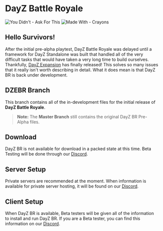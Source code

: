 # DayZ Battle Royale
![You Didn't - Ask For This](https://forthebadge.com/images/badges/you-didnt-ask-for-this.svg)
![Made With - Crayons](https://forthebadge.com/images/badges/made-with-crayons.svg)

## Hello Survivors! 

After the initial pre-alpha playtest, DayZ Battle Royale was delayed until a framework for DayZ Standalone was built that handled all of the very difficult tasks that would have taken a very long time to build ourselves.  Thankfully, [DayZ Expansion](https://steamcommunity.com/sharedfiles/filedetails/?id=2116151222) has finally released! This solves so many issues that it really isn't worth describing in detail. What it does mean is that DayZ BR is back under development. 

## DZEBR Branch

This branch contains all of the in-development files for the initial release of **DayZ Battle Royale**. 
> **Note:** The **Master Branch** still contains the original DayZ BR Pre-Alpha files.

##  Download
DayZ BR is not available for download in a packed state at this time. Beta Testing will be done through our [Discord](https://discord.gg/apfw8J).  

## Server Setup

Private servers are recommended at the moment. When information is available for private server hosting, it will be found on our [Discord](https://discord.gg/apfw8J).

## Client Setup

When DayZ BR is available, Beta testers will be given all of the information to install and run DayZ BR. If you are a Beta tester, you can find this information on our [Discord](https://discord.gg/apfw8J).




